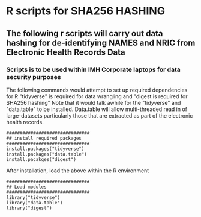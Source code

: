 # R scripts for SHA256 HASHING
## The following r scripts will carry out data hashing for de-identifying NAMES and NRIC from Electronic Health Records Data 
### Scripts is to be used within IMH Corporate laptops for data security purposes 

The following commands would attempt to set up required dependencies for R 
"tidyverse" is required for data wrangling and "digest is required for SHA256 hashing"
Note that it would talk awhile for the "tidyverse" and "data.table" to be installed. Data.table will allow multi-threaded read in of large-datasets
particularly those that are extracted as part of the electronic health records. 

```
###############################
## install required packages 
###############################
install.packages("tidyverse")
install.packages("data.table")
install.pacakges("digest")
```

After installation, load the above within the R environment 

```
###############################
## Load modules 
###############################
library("tidyverse")
library("data.table")
library("digest")
``` 
